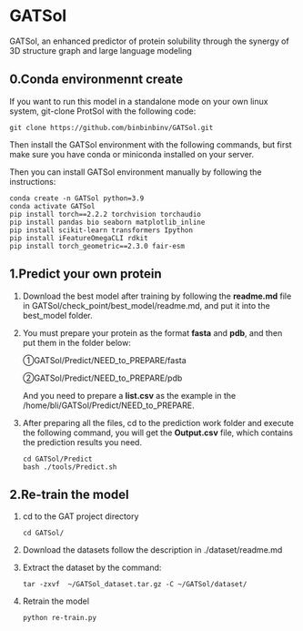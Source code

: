 # GATSol

GATSol, an enhanced predictor of protein solubility through the synergy of 3D structure graph and large language modeling

## 0.Conda environmennt create

If you want to run this model in a standalone mode on your own linux system, git-clone ProtSol with the following code:

```shell
git clone https://github.com/binbinbinv/GATSol.git
```

Then install the GATSol environment with the following commands, but first make sure you have conda or miniconda installed on your server.

Then you can install GATSol environment manually by following the instructions:

```shell
conda create -n GATSol python=3.9
conda activate GATSol
pip install torch==2.2.2 torchvision torchaudio
pip install pandas bio seaborn matplotlib_inline
pip install scikit-learn transformers Ipython
pip install iFeatureOmegaCLI rdkit
pip install torch_geometric==2.3.0 fair-esm
```

## 1.Predict your own protein

1. Download the best model after training by following the **readme.md** file in GATSol/check_point/best_model/readme.md, and put it into the best_model folder.

2. You must prepare your protein as the format **fasta** and **pdb**, and then put them in the folder below:

   ①GATSol/Predict/NEED_to_PREPARE/fasta

   ②GATSol/Predict/NEED_to_PREPARE/pdb

   And you need to prepare a **list.csv** as the example in the /home/bli/GATSol/Predict/NEED_to_PREPARE.

3. After preparing all the files, cd to the prediction work folder and execute the following command, you will get the **Output.csv** file, which contains the prediction results you need.

   ```shell
   cd GATSol/Predict
   bash ./tools/Predict.sh
   ```
## 2.Re-train the model

1. cd to the GAT project directory

   ```shell
   cd GATSol/
   ```

2. Download the datasets follow the description in ./dataset/readme.md

3. Extract the dataset by the command:

   ```shell
   tar -zxvf  ~/GATSol_dataset.tar.gz -C ~/GATSol/dataset/
   ```

4. Retrain the model

   ```shell
   python re-train.py
   ```
